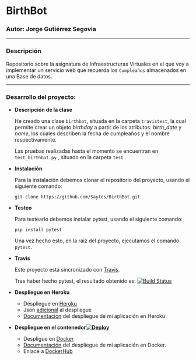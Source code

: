 # BirthBot
### Autor: Jorge Gutiérrez Segovia

---

### Descripción

Repositorio sobre la asignatura de Infraestructuras Virtuales en el que voy a implementar un servicio web que recuerda los `Cumpleaños` almacenados en una Base de datos.

---

### Desarrollo del proyecto:

* **Descripción de la clase** 

  He creado una clase `birthbot`, situada en la carpeta `travistest`, la cual permite crear un objeto *birthday* a partir de los atributos: *birth_date* y *name*, los cuales describen la fecha de cumpleaños y el nombre respectivamente.

  Las pruebas realizadas hasta el momento se encuentran en `test_birthbot.py` , situado en la carpeta `test` .

* **Instalación**

  Para la instalación debemos clonar el repositorio del proyecto, usando el siguiente comando:

  `git clone https://github.com/Saytes/BirthBot.git`

* **Testeo**

  Para testearlo debemos instalar pytest, usando el siguiente comando:

  `pip install pytest`

  Una vez hecho esto, en la raiz del proyecto, ejecutamos el comando `pytest`.

* **Travis**

  Este proyecto está sincronizado con [Travis](https://travis-ci.org/).

  Tras haber hecho pytest, el resultado obtenido es: [![Build Status](https://travis-ci.org/Saytes/BirthBot.svg?branch=master)](https://travis-ci.org/Saytes/BirthBot)

* **Despliegue en Heroku**
  - Despliegue en [Heroku](https://birthbot.herokuapp.com/)
  - Json [adicional](https://birthbot.herokuapp.com/status) al despliegue
  - [Documentación](./docs/despliegue.md) del despliegue de mi aplicación en Heroku

* **Despliegue en el contenedor[![Deploy](https://www.herokucdn.com/deploy/button.svg)](https://docker-iv.herokuapp.com/status)**

  * Despligue en [Docker](https://docker-iv.herokuapp.com/)
  * [Documentación](./docs/despliegue_docker.md) del despliegue de mi aplicación en Docker.
  * Enlace a [DockerHub](https://hub.docker.com/r/saytes/birthbot/)
